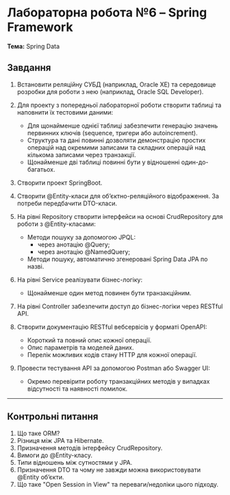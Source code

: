 # Лабораторна робота №6 – Spring Framework

**Тема:** Spring Data

## Завдання

1. Встановити реляційну СУБД (наприклад, Oracle XE) та середовище розробки для роботи з нею (наприклад, Oracle SQL Developer).

2. Для проекту з попередньої лабораторної роботи створити таблиці та наповнити їх тестовими даними:
    - Для щонайменше однієї таблиці забезпечити генерацію значень первинних ключів (sequence, тригери або autoincrement).
    - Структура та дані повинні дозволяти демонстрацію простих операцій над окремими записами та складних операцій над кількома записами через транзакції.
    - Щонайменше дві таблиці повинні бути у відношенні один-до-багатьох.

3. Створити проект SpringBoot.

4. Створити @Entity-класи для об’єктно-реляційного відображення. За потреби передбачити DTO-класи.

5. На рівні Repository створити інтерфейси на основі CrudRepository для роботи з @Entity-класами:
    - Методи пошуку за допомогою JPQL:
        - через анотацію @Query;
        - через анотацію @NamedQuery;
    - Методи пошуку, автоматично згенеровані Spring Data JPA по назві.

6. На рівні Service реалізувати бізнес-логіку:
    - Щонайменше один метод повинен бути транзакційним.

7. На рівні Controller забезпечити доступ до бізнес-логіки через RESTful API.

8. Створити документацію RESTful вебсервісів у форматі OpenAPI:
    - Короткий та повний опис кожної операції.
    - Опис параметрів та моделей даних.
    - Перелік можливих кодів стану HTTP для кожної операції.

9. Провести тестування API за допомогою Postman або Swagger UI:
    - Окремо перевірити роботу транзакційних методів у випадках відсутності та наявності помилок.

---

## Контрольні питання

1. Що таке ORM?
2. Різниця між JPA та Hibernate.
3. Призначення методів інтерфейсу CrudRepository.
4. Вимоги до @Entity-класу.
5. Типи відношень між сутностями у JPA.
6. Призначення DTO та чому не завжди можна використовувати @Entity об’єкти.
7. Що таке "Open Session in View" та переваги/недоліки цього підходу.
